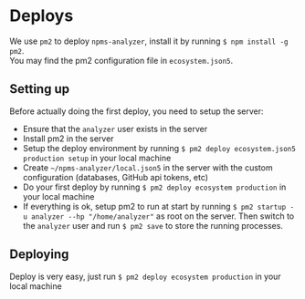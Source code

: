# Deploys

We use `pm2` to deploy `npms-analyzer`, install it by running `$ npm install -g pm2`.  
You may find the pm2 configuration file in `ecosystem.json5`.


## Setting up

Before actually doing the first deploy, you need to setup the server:

- Ensure that the `analyzer` user exists in the server
- Install pm2 in the server
- Setup the deploy environment by running `$ pm2 deploy ecosystem.json5 production setup` in your local machine
- Create `~/npms-analyzer/local.json5` in the server with the custom configuration (databases, GitHub api tokens, etc)
- Do your first deploy by running `$ pm2 deploy ecosystem production` in your local machine
- If everything is ok, setup pm2 to run at start by running `$ pm2 startup -u analyzer --hp "/home/analyzer"` as root on the server. Then switch to the `analyzer` user and run `$ pm2 save` to store the running processes.


## Deploying

Deploy is very easy, just run `$ pm2 deploy ecosystem production` in your local machine
